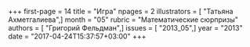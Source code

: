 +++
first-page = 14
title = "Игра"
npages = 2
illustrators = [ "Татьяна Ахметгалиева",]
month = "05"
rubric = "Математические сюрпризы"
authors = [ "Григорий Фельдман",]
issues = [ "2013_05",]
year = "2013"
date = "2017-04-24T15:37:57+03:00"
+++
